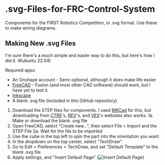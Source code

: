 # .svg-Files-for-FRC-Control-System
Components for the FIRST Robotics Competition, in .svg format. Use these to make wiring diagrams. 

## Making New .svg Files
I'm sure there's a *much* simple and easier way to do this, but here's how I did it. (Kubuntu 22.04)

Required apps:
* An Onshape account - Semi-optional, although it does make life easier
* [FreeCAD](https://freecadweb.org) - Fusion (and most other CAD software) should work, but I have yet to test it.
* [Inkscape](https://inkscape.org)
* A blank .svg file (included in this GitHub repository)

1. Download the STEP files for components. I used [MKCad](https://onshape4frc.com/cad-library) for this, but downloading from [CTRE](https://github.com/CrossTheRoadElec/Device-CADs)'s, [REV](https://docs.revrobotics.com/docs/rev-ion)'s, and [VEX](https://www.vexrobotics.com/pro)'s websites also works. 
    1a. Make or download the blank .svg file
2. Open FreeCAD, select "Create new...", then select File > Import and the STEP File
    2a. Wait for the file to be imported
3. Use the cube in the top left to spin the part into the orientation you want. 
4. In the dropdown on the top center, select "TechDraw". 
5. Go to Edit > Preferences > TechDraw, and set "Default Template" to the blank .svg file
6. Apply settings, and "Insert Default Page" (![Insert Default Page](https://wiki.freecadweb.org/images/9/9a/TechDraw_PageDefault.svg))
